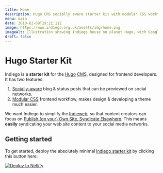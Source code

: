 ```yaml
---
title: Home
description: Hugo CMS socially aware starter kit with modular CSS workflow
menu: main
date: 2018-02-09T19:21:11Z
image: https://www.indiego.org.uk/assets/img/home.png
imageAlt: Illustration showing Indiego house on planet Hugo, with Google Plus, Facebook and Twitter balloons coming out the front door
draft: false
---
```


# Hugo Starter Kit

Indiego is a **starter kit** for the [Hugo](https://gohugo.io/) <abbr title="Content Management System">CMS</abbr>, designed for frontend developers. It has two features:

1. [Socially-aware](/social/) blog & status posts that can be previewed on social networks.
2. [Modular CSS](/modular/) frontend workflow, makes design & developing a theme much easier.

We want Indiego to simplify the [Indieweb](https://indieweb.org/), so that content creators can focus on [Publish (on your) Own Site, Syndicate Elsewhere](https://indieweb.org/POSSE). This means **easily** syndicating your web site content to your social media networks.

## Getting started

To get started, deploy the absolutely minimal [Indiego starter kit](https://starter.indiego.org.uk/) by clicking this button here: 

[![Deploy to Netlify](https://www.netlify.com/img/deploy/button.svg)](https://app.netlify.com/start/deploy?repository=https://github.com/growdigital/indiego)
